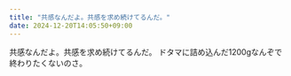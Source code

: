 ```yaml
---
title: "共感なんだよ。共感を求め続けてるんだ。"
date: 2024-12-20T14:05:50+09:00
---
```

共感なんだよ。共感を求め続けてるんだ。
ドタマに詰め込んだ1200gなんぞで終わりたくないのさ。
